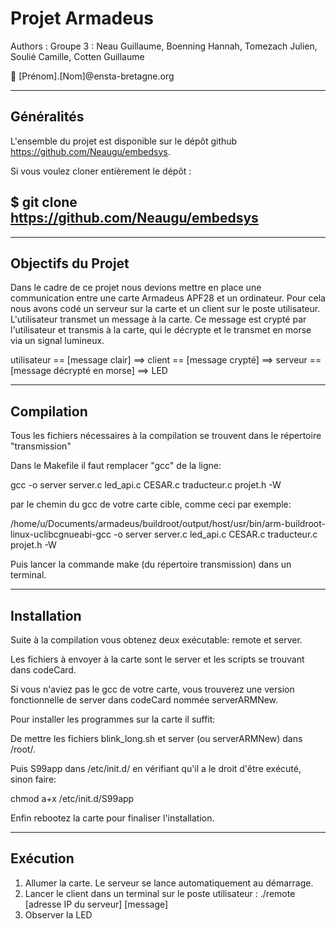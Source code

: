 # Projet Armadeus 

Authors : Groupe 3 : Neau Guillaume, Boenning Hannah, Tomezach Julien, Soulié Camille, Cotten Guillaume

:email: [Prénom].[Nom]@ensta-bretagne.org

-----
## Généralités

L'ensemble du projet est disponible sur le dépôt
github https://github.com/Neaugu/embedsys.

Si vous voulez cloner entièrement le dépôt :

$ git clone https://github.com/Neaugu/embedsys
-----

-----
## Objectifs du Projet

Dans le cadre de ce projet nous devions mettre en place une communication entre une carte Armadeus APF28 et un ordinateur. Pour cela nous avons codé un serveur sur la carte et un client sur le poste utilisateur. L'utilisateur transmet un message à la carte. Ce message est crypté par l'utilisateur et transmis à la carte, qui le décrypte et le transmet en morse via un signal lumineux.

utilisateur    == [message clair] ==>    client   == [message crypté] ==>    serveur    == [message décrypté en morse] ==>    LED

-----
## Compilation

Tous les fichiers nécessaires à la compilation se trouvent dans le répertoire "transmission"

Dans le Makefile il faut remplacer "gcc" de la ligne: 

gcc -o server server.c led_api.c CESAR.c traducteur.c projet.h -W

par le chemin du gcc de votre carte cible, comme ceci par exemple: 

/home/u/Documents/armadeus/buildroot/output/host/usr/bin/arm-buildroot-linux-uclibcgnueabi-gcc -o server server.c led_api.c CESAR.c traducteur.c projet.h -W

Puis lancer la commande make (du répertoire transmission) dans un terminal.

-----
## Installation

Suite à la compilation vous obtenez deux exécutable: remote et server.

Les fichiers à envoyer à la carte sont le server et les scripts se trouvant dans codeCard.

Si vous n'aviez pas le gcc de votre carte, vous trouverez une version fonctionnelle de server dans codeCard nommée serverARMNew.

Pour installer les programmes sur la carte il suffit:


De mettre les fichiers blink_long.sh et server (ou serverARMNew) dans /root/.

Puis S99app dans /etc/init.d/ en vérifiant qu'il a le droit d'être exécuté, sinon faire:

chmod a+x /etc/init.d/S99app

Enfin rebootez la carte pour finaliser l'installation.

-----
## Exécution
1. Allumer la carte. Le serveur se lance automatiquement au démarrage.
2. Lancer le client dans un terminal sur le poste utilisateur : ./remote [adresse IP du serveur] [message]
3. Observer la LED


